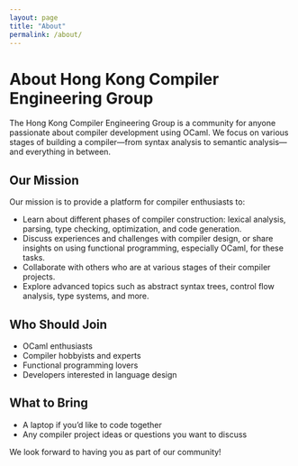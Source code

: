 ```yaml
---
layout: page
title: "About"
permalink: /about/
---
```


# About Hong Kong Compiler Engineering Group

The Hong Kong Compiler Engineering Group is a community for anyone passionate about compiler development using OCaml. We focus on various stages of building a compiler—from syntax analysis to semantic analysis—and everything in between.

## Our Mission

Our mission is to provide a platform for compiler enthusiasts to:

- Learn about different phases of compiler construction: lexical analysis, parsing, type checking, optimization, and code generation.
- Discuss experiences and challenges with compiler design, or share insights on using functional programming, especially OCaml, for these tasks.
- Collaborate with others who are at various stages of their compiler projects.
- Explore advanced topics such as abstract syntax trees, control flow analysis, type systems, and more.

## Who Should Join

- OCaml enthusiasts
- Compiler hobbyists and experts
- Functional programming lovers
- Developers interested in language design

## What to Bring

- A laptop if you’d like to code together
- Any compiler project ideas or questions you want to discuss

We look forward to having you as part of our community!
